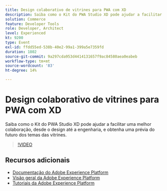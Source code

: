 ```yaml
---
title: Design colaborativo de vitrines para PWA com XD
description: Saiba como o Kit do PWA Studio XD pode ajudar a facilitar uma melhor colaboração, desde o design até a engenharia, e obtenha uma prévia do futuro dos temas das vitrines.
solution: Commerce
feature: Developer Tools
role: Developer, Architect
level: Experienced
kt: 9200
type: Event
exl-id: ffdd55ed-538b-40e2-99a1-399a5e7359fd
duration: 1802
source-git-commit: 9a297cda953d4414131657f9ac84580aea0eabeb
workflow-type: tm+mt
source-wordcount: '83'
ht-degree: 14%

---
```


# Design colaborativo de vitrines para PWA com XD

Saiba como o Kit do PWA Studio XD pode ajudar a facilitar uma melhor colaboração, desde o design até a engenharia, e obtenha uma prévia do futuro dos temas das vitrines.

>[!VIDEO](https://video.tv.adobe.com/v/337725/?quality=12&learn=on&hidetitle=true)

## Recursos adicionais

- [Documentação do Adobe Experience Platform](https://experienceleague.adobe.com/docs/experience-platform.html)
- [Visão geral da Adobe Experience Platform](https://experienceleague.adobe.com/docs/experience-platform/landing/home.html?lang=pt-BR)
- [Tutoriais da Adobe Experience Platform](https://experienceleague.adobe.com/docs/platform-learn/tutorials/overview.html?lang=pt-BR)
